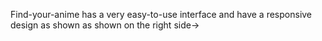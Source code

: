 Find-your-anime has a
very easy-to-use
interface and have a
responsive design as
shown as shown on
the right side→

